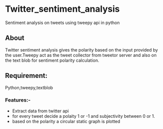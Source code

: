 # Twitter_sentiment_analysis
Sentiment analysis on tweets using tweepy api in python
## About
Twitter sentiment analysis gives the polarity based on the input provided by the user.Tweepy act as the tweet collector from tweetor server and also on the text blob for sentiment polarity calculation.
## Requirement:
Python,tweepy,textblob
### Features:-
- Extract data from twitter api
- for every tweet decide a polaity 1 or -1 and subjectivity between 0 or 1.
- based on the polarity a circular static graph is plotted


